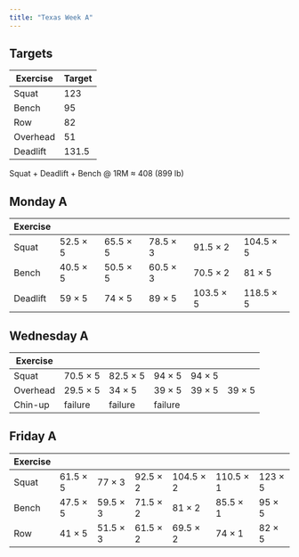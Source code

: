 ```yaml
---
title: "Texas Week A"
---
```



## Targets

| Exercise | Target |
| ---      | ------ |
| Squat    | 123 |
| Bench    | 95 |
| Row      | 82 |
| Overhead | 51 |
| Deadlift | 131.5 |

Squat + Deadlift + Bench @ 1RM ≈ 408 (899 lb)
    
## Monday A

| Exercise |     |     |     |     |     |
| ---      | --- | --- | --- | --- | --- |
| Squat    | 52.5 × 5 | 65.5 × 5 | 78.5 × 3 | 91.5 × 2 | 104.5 × 5 | 104.5 × 5 | 104.5 × 5 | 104.5 × 5 | 104.5 × 5 |
| Bench    | 40.5 × 5 | 50.5 × 5 | 60.5 × 3 | 70.5 × 2 | 81 × 5 | 81 × 5 | 81 × 5 | 81 × 5 | 81 × 5 |
| Deadlift | 59 × 5 | 74 × 5 | 89 × 5 | 103.5 × 5 | 118.5 × 5 |

## Wednesday A

| Exercise |     |     |     |     |     |
| ---      | --- | --- | --- | --- | --- |
| Squat    | 70.5 × 5 | 82.5 × 5 | 94 × 5 | 94 × 5 |
| Overhead | 29.5 × 5 | 34 × 5 | 39 × 5 | 39 × 5 | 39 × 5 |
| Chin-up  | failure | failure | failure |

## Friday A

| Exercise |     |     |     |     |     |     |
| ---      | --- | --- | --- | --- | --- | --- |
| Squat    | 61.5 × 5 | 77 × 3 | 92.5 × 2 | 104.5 × 2 | 110.5 × 1 | 123 × 5 |
| Bench    | 47.5 × 5 | 59.5 × 3 | 71.5 × 2 | 81 × 2 | 85.5 × 1 | 95 × 5 |
| Row      | 41 × 5 | 51.5 × 3 | 61.5 × 2 | 69.5 × 2 | 74 × 1 | 82 × 5 |

